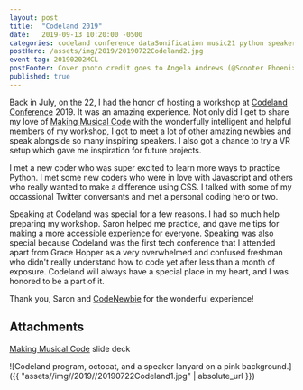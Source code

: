 ```yaml
---
layout: post
title:  "Codeland 2019"
date:   2019-09-13 10:20:00 -0500
categories: codeland conference dataSonification music21 python speaker workshop
postHero: /assets/img/2019/20190722Codeland2.jpg
event-tag: 20190202MCL
postFooter: Cover photo credit goes to Angela Andrews (@Scooter Phoenix on twitter) <a href="https://twitter.com/ScooterPhoenix/status/1153445968806850566?s=20">https://twitter.com/ScooterPhoenix/status/1153445968806850566?s=20</a>
published: true
---
```

Back in July, on the 22, I had the honor of hosting a workshop at [Codeland Conference](https://codelandconf.com) 2019.
It was an amazing experience.
Not only did I get to share my love of [Making Musical Code](https://drive.google.com/open?id=1lHYsWzos5Nu_fll9I7QxTixtgH1n1sSb) with the wonderfully intelligent and helpful members of my workshop, I got to meet a lot of other amazing newbies and speak alongside so many inspiring speakers.
I also got a chance to try a VR setup which gave me inspiration for future projects.

I met a new coder who was super excited to learn more ways to practice Python. I met some new coders who were in love with Javascript and others who really wanted to make a difference using CSS. I talked with some of my occassional Twitter conversants and met a personal coding hero or two.

Speaking at Codeland was special for a few reasons. I had so much help preparing my workshop. Saron helped me practice, and gave me tips for making a more accessible experience for everyone. Speaking was also special because Codeland was the first tech conference that I attended apart from Grace Hopper as a very overwhelmed and confused freshman who didn't really understand how to code yet after less than a month of exposure. Codeland will always have a special place in my heart, and I was honored to be a part of it.

Thank you, Saron and [CodeNewbie](https://www.codenewbie.org) for the wonderful experience!

## Attachments
[Making Musical Code](https://drive.google.com/open?id=1lHYsWzos5Nu_fll9I7QxTixtgH1n1sSb) slide deck

![Codeland program, octocat, and a speaker lanyard on a pink background.]({{ "assets//img//2019//20190722Codeland1.jpg" | absolute_url }})
